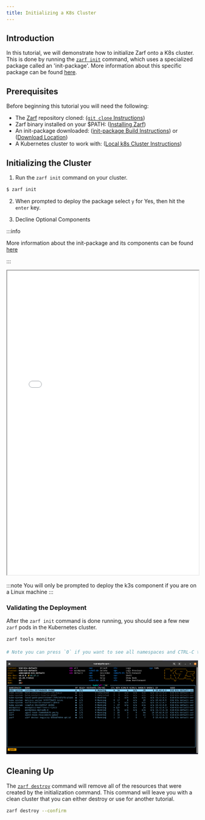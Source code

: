 ```yaml
---
title: Initializing a K8s Cluster
---
```


## Introduction

In this tutorial, we will demonstrate how to initialize Zarf onto a K8s cluster. This is done by running the [`zarf init`](../2-the-zarf-cli/100-cli-commands/zarf_init.md) command, which uses a specialized package called an 'init-package'. More information about this specific package can be found [here](../3-create-a-zarf-package/3-zarf-init-package.md).

## Prerequisites

Before beginning this tutorial you will need the following:

- The [Zarf](https://github.com/defenseunicorns/zarf) repository cloned: ([`git clone` Instructions](https://docs.github.com/en/repositories/creating-and-managing-repositories/cloning-a-repository))
- Zarf binary installed on your $PATH: ([Installing Zarf](../1-getting-started/index.md#installing-zarf))
- An init-package downloaded: ([init-package Build Instructions](./0-creating-a-zarf-package.md)) or ([Download Location](https://github.com/defenseunicorns/zarf/releases))
- A Kubernetes cluster to work with: ([Local k8s Cluster Instructions](./#setting-up-a-local-kubernetes-cluster))

## Initializing the Cluster

1. Run the `zarf init` command on your cluster.

```sh
$ zarf init
```

2. When prompted to deploy the package select `y` for Yes, then hit the `enter` key. <br/>

3. Decline Optional Components

:::info

More information about the init-package and its components can be found [here](../3-create-a-zarf-package/3-zarf-init-package.md)

:::

<iframe src="/docs/tutorials/zarf_init.html" height="800px" width="100%"></iframe>

:::note
You will only be prompted to deploy the k3s component if you are on a Linux machine
:::

### Validating the Deployment
After the `zarf init` command is done running, you should see a few new `zarf` pods in the Kubernetes cluster.

```bash
zarf tools monitor

# Note you can press `0` if you want to see all namespaces and CTRL-C to exit
```
![Zarf Tools Monitor](../.images/tutorials/zarf_tools_monitor.png)

## Cleaning Up

The [`zarf destroy`](../2-the-zarf-cli/100-cli-commands/zarf_destroy.md) command will remove all of the resources that were created by the initialization command. This command will leave you with a clean cluster that you can either destroy or use for another tutorial.

```sh
zarf destroy --confirm
```
